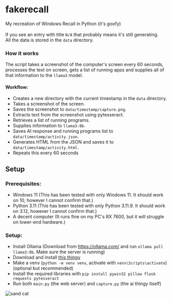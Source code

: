 # fakerecall
My recreation of Windows Recall in Python (it's goofy)
<br><br>
If you see an entry with title `N/A` that probably means it's still generating.<br>
All the data is stored in the `data` directory.
### How it works
The script takes a screenshot of the computer's screen every 60 seconds, processes the text on screen, gets a list of running apps and supplies all of that information to the `llama3` model.
#### Workflow:
- Creates a new directory with the current timestamp in the `data` directory.
- Takes a screenshot of the screen.
- Saves the screenshot to `data/timestamp/capture.png`.
- Extracts text from the screenshot using pytesseract.
- Retrieves a list of running programs.
- Supplies information to `llama3:8b`.
- Saves AI response and running programs list to `data/timestamp/activity.json`.
- Generates HTML from the JSON and saves it to `data/timestamp/activity.html`.
- Repeats this every 60 seconds
## Setup
### Prerequisites:
- Windows 11 (This has been tested with only Windows 11. It should work on 10, however I cannot confirm that.)
- Python 3.11 (This has been tested with only Python 3.11.9. It should work on 3.12, however I cannot confirm that.)
- A decent computer (It runs fine on my PC's RX 7600, but it will struggle on lower-end hardware.)
### Setup:
- Install Ollama (Download from https://ollama.com/ and run `ollama pull llama3:8b`. Make sure the server is running)
- Download and install [this thingy](https://github.com/UB-Mannheim/tesseract/releases/download/v5.4.0.20240606/tesseract-ocr-w64-setup-5.4.0.20240606.exe)
- Make a venv (`python -m venv venv`, activate with `venv\Scripts\activate`) (optional but recommended)
- Install the required libraries with `pip install pywin32 pillow flask requests pytesseract`
- Run both `main.py` (the web server) and `capture.py` (the ai thingy itself)

![sand cat](http://i.ipg.pw/sandcats/sunaaa0720-20210425-0005.jpg)
